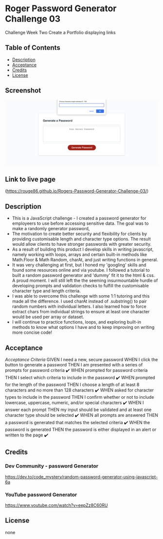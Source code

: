 # Roger Password Generator Challenge 03
Challenge Week Two Create a Portfolio displaying links

## Table of Contents
- [Description](#description)
- [Acceptance](#acceptance)
- [Credits](#credits)
- [License](#license)

## Screenshot
![alt text](https://github.com/rouge86/Rogers-Password-Generator-Challenge-03/blob/main/rogers-password-gen.png?raw=true)

## Link to live page
(https://rouge86.github.io/Rogers-Password-Generator-Challenge-03/)


## Description

- This is a JavaScript challenge - I created a password generator for employeers to use before accessing sensitive data. The goal was to make a randomly generator password, 
- The motivation to create better security and flexibility for clients by providing customisable length and character type options. The result would allow clients to have stronger passwords with greater security.
- As a result of building this product I develop skills in writing javascript, namely working with loops, arrays and certain built-in methods like Math.Floor & Math Random, charAt, and just writing functions in general.
- It was very challenging at first, but I honed my 'googling' skills and found some resources online and via youtube. I followed a tutorial to built a random password generator and 'dummy' fit it to the html & css. A proud moment. I will still left the the seeming insurmountable hurdle of developing prompts and validation checks to fulfill the customisable character type and length criteria. 
- I was able to overcome this challenge with some 1:1 tutoring and this made all the difference. I used charAt instead of .substring() to pair random numbers with individual letters. I also learned how to force extract chars from individual strings to ensure at least one character would be used per array or dataset. 
- I will continue to practice functions, loops, and exploring built-in methods to know what options I have and to keep improving on writing more concise code!

## Acceptance
*Acceptance Criteria*
GIVEN I need a new, secure password
WHEN I click the button to generate a password
THEN I am presented with a series of prompts for password criteria ✔️
WHEN prompted for password criteria
THEN I select which criteria to include in the password ✔️
WHEN prompted for the length of the password
THEN I choose a length of at least 8 characters and no more than 128 characters ✔️
WHEN asked for character types to include in the password
THEN I confirm whether or not to include lowercase, uppercase, numeric, and/or special characters ✔️
WHEN I answer each prompt
THEN my input should be validated and at least one character type should be selected ✔️
WHEN all prompts are answered
THEN a password is generated that matches the selected criteria ✔️
WHEN the password is generated
THEN the password is either displayed in an alert or written to the page ✔️

## Credits

### Dev Community - password Generator
https://dev.to/code_mystery/random-password-generator-using-javascript-6a

### YouTube password Generator
https://www.youtube.com/watch?v=eepZz8C60RU


## License

none

